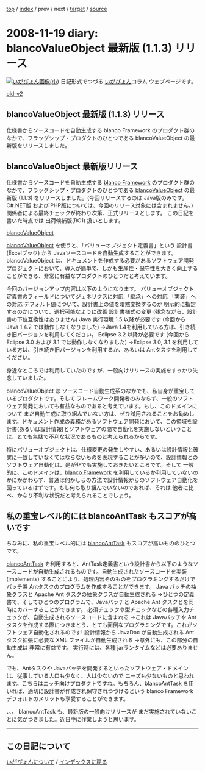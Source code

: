 [top](https://igapyon.github.io/diary/) 
 / [index](https://igapyon.github.io/diary/2008/index.html) 
 / prev 
 / next 
 / [target](https://igapyon.github.io/diary/2008/ig081119.html) 
 / [source](https://github.com/igapyon/diary/blob/gh-pages/2008/ig081119.html.src.md) 

2008-11-19 diary: blancoValueObject 最新版 (1.1.3) リリース
=====================================================================================================
[![いがぴょん画像(小)](https://igapyon.github.io/diary/images/iga200306s.jpg "いがぴょん")](https://igapyon.github.io/diary/memo/memoigapyon.html) 日記形式でつづる [いがぴょん](https://igapyon.github.io/diary/memo/memoigapyon.html)コラム ウェブページです。

[old-v2](ig081119-orig.html)

## blancoValueObject 最新版 (1.1.3) リリース

仕様書からソースコードを自動生成する blanco Framework のプロダクト群のなかで、フラッグシップ・プロダクトのひとつである blancoValueObject の最新版をリリースしました。






## blancoValueObject 最新版リリース


仕様書からソースコードを自動生成する [blanco Framework](http://www.igapyon.jp/blanco/blanco.ja.html) のプロダクト群のなかで、フラッグシップ・プロダクトのひとつである
[blancoValueObject](http://www.igapyon.jp/blanco/blancovalueobject.html) の最新版 (1.1.3) をリリースしました。(今回リリースするのは Java版のみです。C#.NET版
および PHP版については、今回のリリース対象には含まれません。)
関係者による最終チェックが終わり次第、正式リリースとします。
  この日記を書いた時点では 出荷候補版(RC1) 扱いとします。

[blancoValueObject](http://www.igapyon.jp/blanco/blancovalueobject.html)


[blancoValueObject](http://www.igapyon.jp/blanco/blancovalueobject.html) を使うと、「バリューオブジェクト定義書」という 設計書 (Excelブック)
から Javaソースコードを自動生成することができます。blancoValueObject は、ドキュメントを作成する必要があるソフトウェア開発プロジェクトにおいて、導入が簡単で、しかも生産性・保守性を大きく向上することができる、非常に有益なプロダクトのひとつだと考えています。

今回のバージョンアップ内容は以下のようになります。
バリューオブジェクト定義書のフィールドについてジェネリクスに対応
  「継承」への対応
  「実装」への対応
  デフォルト値について、設計書上の値を暗黙変換するのか 明示的に指定するのかについて、選択可能なように改善
  設計書様式の変更 (残念ながら、設計書の下位互換性はありません)
  Java 実行環境 1.5 以降が必要です (今回から Java 1.4.2 では動作しなくなりました)
  →Java 1.4を利用している方は、引き続き旧バージョンを利用してください。
  Eclipse 3.2 以降が必要です (今回から Eclipse 3.0 および 3.1 では動作しなくなりました)
  →Eclipse 3.0, 3.1 を利用している方は、引き続き旧バージョンを利用するか、あるいは Antタスクを利用してください。


身近なところでは利用していたのですが、一般向けリリースの実施をすっかり失念していました。

blancoValueObject は ソースコード自動生成系のなかでも、私自身が重宝しているプロダクトです。そして フレームワーク開発者のみならず、一般のソフトウェア開発においても有益なものであると考えています。もし、このドメインについて
まだ自動生成に取り組んでいない方は、ぜひ試用されることをお勧めします。ドキュメント作成の義務があるソフトウェア開発において、この領域を設計書(あるいは設計情報)とソフトウェアの間で自動化を実施しないということは、とても無駄で不利な状況であるものと考えられるからです。

特にバリューオブジェクトは、仕様変更の発生しやすい、あるいは設計情報と確実に一致していなくてはならないものを表現することが多いので、設計情報とのソフトウェア自動化は、是が非でも実施しておきたいところです。そして
一般的に、このドメインは、[blanco Framework](http://www.igapyon.jp/blanco/blanco.ja.html) を利用しているか利用していないのかにかかわらず、普通は何かしらの方法で設計情報からのソフトウェア自動化を図っているはずです。もし何も取り組んでいないのであれば、それは
他者に比べ、かなり不利な状況だと考えられることでしょう。

## 私の重宝レベル的には blancoAntTask もスコアが高いです


ちなみに、私の重宝レベル的には [blancoAntTask](http://www.igapyon.jp/blanco/blancoanttask.html) もスコアが高いもののひとつです。

[blancoAntTask](http://www.igapyon.jp/blanco/blancoanttask.html) を利用すると、AntTask定義書という設計書から以下のようなソースコードが自動生成されるものです。自動生成されたソースコードを実装(implements)
することにより、処理内容そのものをプログラミングするだけで バッチ兼 Antタスクのプログラムを作成することができます。
Java バッチの抽象クラスと Apache Ant タスクの抽象クラスが自動生成される
  →ひとつの定義書で、そしてひとつのプログラムで、Javaバッチと Apache Ant タスクとを同時にカバーすることができます。
  必須チェックや型チェックなどの各種入力チェックが、自動生成されるソースコードに含まれる
  →これは Javaバッチや Antタスクを作成する際につきまとう、とても面倒なプログラミングです。これがソフトウェア自動化されるのです!
  設計情報から JavaDoc が自動生成される
  Ant タスク拡張に必要な XML ファイルが自動生成される
  →意外にも、この部分の自動生成は 非常に有益です。
  実行時には、各種 jarランタイムなどは必要ありません。


でも、Antタスクや Javaバッチを開発するといったソフトウェア・ドメインは、従事している人口も少なく、人は少ないので ニーズも少ないものと思われます。こちらはニッチ向けプロダクトですね。もちろん、blancoAntTask
を用いれば、適切に設計書が作成され保守されつづけるという blanco Framework デフォルトのメリットも享受することができます。

、、、 blancoAntTask も、最新版の一般向けリリースが まだ実施されていないことに気がつきました。近日中に作業しようと思います。


----------------------------------------------------------------------------------------------------

## この日記について
[いがぴょんについて](https://igapyon.github.io/diary/memo/memoigapyon.html) / [インデックスに戻る](https://igapyon.github.io/diary/idxall.html)
